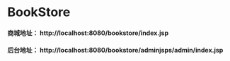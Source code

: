 # BookStore

#### 商城地址： http://localhost:8080/bookstore/index.jsp

#### 后台地址： http://localhost:8080/bookstore/adminjsps/admin/index.jsp